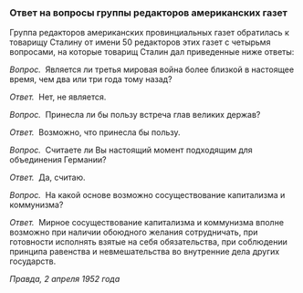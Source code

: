 ### Ответ на вопросы группы редакторов американских газет

Группа редакторов американских провинциальных газет обратилась к товарищу Сталину от имени 50 редакторов этих газет с четырьмя вопросами, на которые товарищ Сталин дал приведенные ниже ответы:

_Вопрос._  Является ли третья мировая война более близкой в настоящее время, чем два или три года тому назад?

_Ответ._  Нет, не является.

_Вопрос._  Принесла ли бы пользу встреча глав великих держав?

_Ответ._  Возможно, что принесла бы пользу.

_Вопрос._  Считаете ли Вы настоящий момент подходящим для объединения Германии?

_Ответ._  Да, считаю.

_Вопрос._  На какой основе возможно сосуществование капитализма и коммунизма?

_Ответ._  Мирное сосуществование капитализма и коммунизма вполне возможно при наличии обоюдного желания сотрудничать, при готовности исполнять взятые на себя обязательства, при соблюдении принципа равенства и невмешательства во внутренние дела других государств.

_Правда, 2 апреля 1952 года_